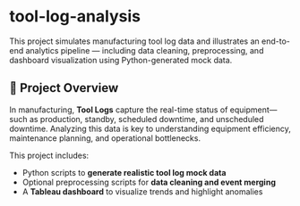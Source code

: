 # tool-log-analysis
This project simulates manufacturing tool log data and illustrates an end-to-end analytics pipeline — including data cleaning, preprocessing, and dashboard visualization using Python-generated mock data. 
## 📌 Project Overview
In manufacturing, **Tool Logs** capture the real-time status of equipment—such as production, standby, scheduled downtime, and unscheduled downtime. Analyzing this data is key to understanding equipment efficiency, maintenance planning, and operational bottlenecks.

This project includes:

- Python scripts to **generate realistic tool log mock data**
- Optional preprocessing scripts for **data cleaning and event merging**
- A **Tableau dashboard** to visualize trends and highlight anomalies